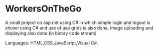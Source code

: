 # WorkersOnTheGo
A small project on asp.net using C# in which simple login and logout is shown using C# and use of asp grids is also done.
Image uploading and displaying also done.(in binary code stream)

Languages: HTML,CSS,JavaScript,Visual C#.
